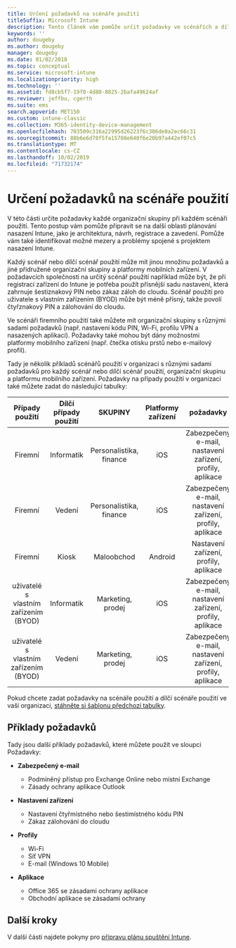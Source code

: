 ```yaml
---
title: Určení požadavků na scénáře použití
titleSuffix: Microsoft Intune
description: Tento článek vám pomůže určit požadavky ve scénářích a dílčích scénářích použití při cloudové implementaci Microsoft Intune.
keywords: ''
author: dougeby
ms.author: dougeby
manager: dougeby
ms.date: 01/02/2018
ms.topic: conceptual
ms.service: microsoft-intune
ms.localizationpriority: high
ms.technology: ''
ms.assetid: fd8cb5f7-19f0-4d80-8825-2bafa49624af
ms.reviewer: jeffbu, cgerth
ms.suite: ems
search.appverid: MET150
ms.custom: intune-classic
ms.collection: M365-identity-device-management
ms.openlocfilehash: 703509c316a22995d26223f6c386de0a2ec66c31
ms.sourcegitcommit: 88b6e6d70f5fa15708e640f6e20b97a442ef07c5
ms.translationtype: MT
ms.contentlocale: cs-CZ
ms.lasthandoff: 10/02/2019
ms.locfileid: "71732174"
---
```

# <a name="determine-use-case-scenario-requirements"></a>Určení požadavků na scénáře použití

V této části určíte požadavky každé organizační skupiny při každém scénáři použití. Tento postup vám pomůže připravit se na další oblasti plánování nasazení Intune, jako je architektura, návrh, registrace a zavedení. Pomůže vám také identifikovat možné mezery a problémy spojené s projektem nasazení Intune.

Každý scénář nebo dílčí scénář použití může mít jinou množinu požadavků a jiné přidružené organizační skupiny a platformy mobilních zařízení. V požadavcích společnosti na určitý scénář použití například může být, že při registraci zařízení do Intune je potřeba použít přísnější sadu nastavení, která zahrnuje šestiznakový PIN nebo zákaz záloh do cloudu. Scénář použití pro uživatele s vlastním zařízením (BYOD) může být méně přísný, takže povolí čtyřznakový PIN a zálohování do cloudu.

Ve scénáři firemního použití také můžete mít organizační skupiny s různými sadami požadavků (např. nastavení kódu PIN, Wi-Fi, profilu VPN a nasazených aplikací). Požadavky také mohou být dány možnostmi platformy mobilního zařízení (např. čtečka otisku prstů nebo e-mailový profil).

Tady je několik příkladů scénářů použití v organizaci s různými sadami požadavků pro každý scénář nebo dílčí scénář použití, organizační skupinu a platformu mobilního zařízení. Požadavky na případy použití v organizaci také můžete zadat do následující tabulky:

| **Případy použití** | **Dílčí případy použití** | **SKUPINY** | **Platformy zařízení** | **požadavky** |
|:---:|:---:|:---:|:---:|:---:|
| Firemní | Informatik | Personalistika, finance | iOS | Zabezpečený e-mail, nastavení zařízení, profily, aplikace |                                                          
| Firemní | Vedení | Personalistika, finance | iOS | Zabezpečený e-mail, nastavení zařízení, profily, aplikace |                                                         
| Firemní | Kiosk | Maloobchod | Android | Nastavení zařízení, profily, aplikace |
| uživatelé s vlastním zařízením (BYOD) | Informatik | Marketing, prodej | iOS | Zabezpečený e-mail, nastavení zařízení, profily, aplikace |                                                         
| uživatelé s vlastním zařízením (BYOD) | Vedení | Marketing, prodej | iOS | Zabezpečený e-mail, nastavení zařízení, profily, aplikace |

Pokud chcete zadat požadavky na scénáře použití a dílčí scénáře použití ve vaší organizaci, [stáhněte si šablonu předchozí tabulky](https://gallery.technet.microsoft.com/Intune-deployment-planning-fae156c2?redir=0).


## <a name="examples-of-requirements"></a>Příklady požadavků

Tady jsou další příklady požadavků, které můžete použít ve sloupci Požadavky:

- **Zabezpečený e-mail**
  - Podmíněný přístup pro Exchange Online nebo místní Exchange
  - Zásady ochrany aplikace Outlook

- **Nastavení zařízení**
  - Nastavení čtyřmístného nebo šestimístného kódu PIN
  - Zákaz zálohování do cloudu

- **Profily**
  - Wi-Fi
  - Síť VPN
  - E-mail (Windows 10 Mobile)

- **Aplikace**
  - Office 365 se zásadami ochrany aplikace
  - Obchodní aplikace se zásadami ochrany

## <a name="next-steps"></a>Další kroky

V další části najdete pokyny pro [přípravu plánu spuštění Intune](planning-guide-rollout-plan.md).

